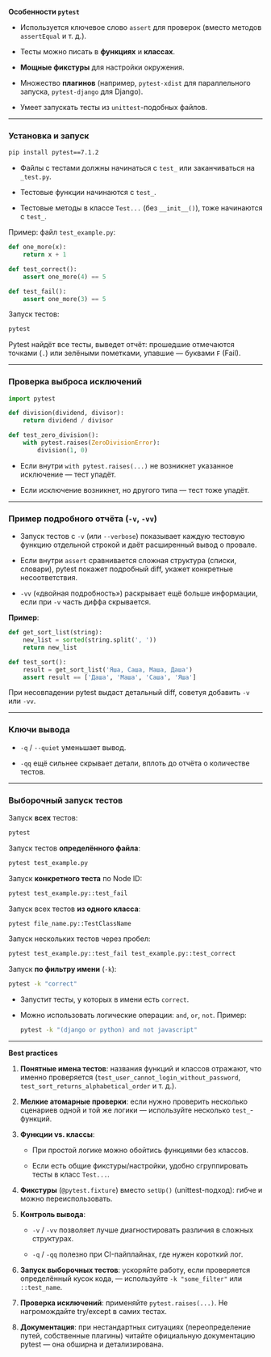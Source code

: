 **Особенности `pytest`**

- Используется ключевое слово `assert` для проверок (вместо методов `assertEqual` и т. д.).
    
- Тесты можно писать в **функциях** и **классах**.
    
- **Мощные фикстуры** для настройки окружения.
    
- Множество **плагинов** (например, `pytest-xdist` для параллельного запуска, `pytest-django` для Django).
    
- Умеет запускать тесты из `unittest`-подобных файлов.
    

---

### Установка и запуск

```bash
pip install pytest==7.1.2
```

- Файлы с тестами должны начинаться с `test_` или заканчиваться на `_test.py`.
    
- Тестовые функции начинаются с `test_`.
    
- Тестовые методы в классе `Test...` (без `__init__()`), тоже начинаются с `test_`.
    

Пример: файл `test_example.py`:

```python
def one_more(x):
    return x + 1

def test_correct():
    assert one_more(4) == 5

def test_fail():
    assert one_more(3) == 5
```

Запуск тестов:

```bash
pytest
```

Pytest найдёт все тесты, выведет отчёт: прошедшие отмечаются точками (`.`) или зелёными пометками, упавшие — буквами `F` (Fail).

---

### Проверка выброса исключений

```python
import pytest

def division(dividend, divisor):
    return dividend / divisor

def test_zero_division():
    with pytest.raises(ZeroDivisionError):
        division(1, 0)
```

- Если внутри `with pytest.raises(...)` не возникнет указанное исключение — тест упадёт.
    
- Если исключение возникнет, но другого типа — тест тоже упадёт.
    

---

### Пример подробного отчёта (`-v`, `-vv`)

- Запуск тестов с `-v` (или `--verbose`) показывает каждую тестовую функцию отдельной строкой и даёт расширенный вывод о провале.
    
- Если внутри `assert` сравнивается сложная структура (списки, словари), pytest покажет подробный diff, укажет конкретные несоответствия.
    
- `-vv` («двойная подробность») раскрывает ещё больше информации, если при `-v` часть диффа скрывается.
    

**Пример**:

```python
def get_sort_list(string):
    new_list = sorted(string.split(', '))
    return new_list

def test_sort():
    result = get_sort_list('Яша, Саша, Маша, Даша')
    assert result == ['Даша', 'Маша', 'Саша', 'Яша']
```

При несовпадении pytest выдаст детальный diff, советуя добавить `-v` или `-vv`.

---

### Ключи вывода

- `-q` / `--quiet` уменьшает вывод.
    
- `-qq` ещё сильнее скрывает детали, вплоть до отчёта о количестве тестов.
    

---

### Выборочный запуск тестов

Запуск **всех** тестов:

```bash
pytest
```

Запуск тестов **определённого файла**:

```bash
pytest test_example.py
```

Запуск **конкретного теста** по Node ID:

```bash
pytest test_example.py::test_fail
```

Запуск всех тестов **из одного класса**:

```bash
pytest file_name.py::TestClassName
```

Запуск нескольких тестов через пробел:

```bash
pytest test_example.py::test_fail test_example.py::test_correct
```

Запуск **по фильтру имени** (`-k`):

```bash
pytest -k "correct"
```

- Запустит тесты, у которых в имени есть `correct`.
    
- Можно использовать логические операции: `and`, `or`, `not`. Пример:
    
    ```bash
    pytest -k "(django or python) and not javascript"
    ```
    

---

**Best practices**

1. **Понятные имена тестов**: названия функций и классов отражают, что именно проверяется (`test_user_cannot_login_without_password`, `test_sort_returns_alphabetical_order` и т. д.).
    
2. **Мелкие атомарные проверки**: если нужно проверить несколько сценариев одной и той же логики — используйте несколько `test_`-функций.
    
3. **Функции vs. классы**:
    
    - При простой логике можно обойтись функциями без классов.
        
    - Если есть общие фикстуры/настройки, удобно сгруппировать тесты в класс `Test...`.
        
4. **Фикстуры** (`@pytest.fixture`) вместо `setUp()` (unittest-подход): гибче и можно переиспользовать.
    
5. **Контроль вывода**:
    
    - `-v` / `-vv` позволяет лучше диагностировать различия в сложных структурах.
        
    - `-q` / `-qq` полезно при CI-пайплайнах, где нужен короткий лог.
        
6. **Запуск выборочных тестов**: ускоряйте работу, если проверяется определённый кусок кода, — используйте `-k "some_filter"` или `::test_name`.
    
7. **Проверка исключений**: применяйте `pytest.raises(...)`. Не нагромождайте try/except в самих тестах.
    
8. **Документация**: при нестандартных ситуациях (переопределение путей, собственные плагины) читайте официальную документацию pytest — она обширна и детализирована.
